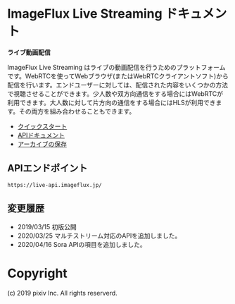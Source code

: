 # ImageFlux Live Streaming ドキュメント

**ライブ動画配信**

ImageFlux Live Streaming はライブの動画配信を行うためのプラットフォームです。WebRTCを使ってWebブラウザ(またはWebRTCクライアントソフト)から配信を行います。エンドユーザーに対しては、配信された内容をいくつかの方法で視聴させることができます。少人数や双方向通信をする場合にはWebRTCが利用できます。大人数に対して片方向の通信をする場合にはHLSが利用できます。その両方を組み合わせることもできます。


- [クイックスタート](./quickstart.md)
- [APIドキュメント](./api.md)
- [アーカイブの保存](./archive.md)

## APIエンドポイント
```
https://live-api.imageflux.jp/
```

## 変更履歴

- 2019/03/15 初版公開
- 2020/03/25 マルチストリーム対応のAPIを追加しました。
- 2020/04/16 Sora APIの項目を追加しました。


# Copyright

(c) 2019 pixiv Inc. All rights reserverd.
